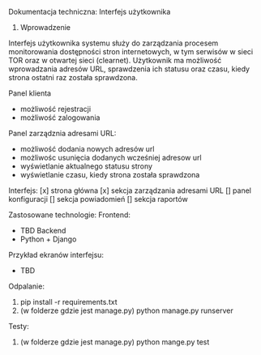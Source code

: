 Dokumentacja techniczna: Interfejs użytkownika

1. Wprowadzenie

Interfejs użytkownika systemu służy do zarządzania procesem monitorowania dostępności stron internetowych, w tym serwisów w sieci TOR oraz w otwartej sieci (clearnet). 
Użytkownik ma możliwość wprowadzania adresów URL,  sprawdzenia ich statusu oraz czasu, kiedy strona ostatni raz została sprawdzona.

Panel klienta
- możliwość rejestracji
- możliwość zalogowania

Panel zarządznia adresami URL:
- możliwość dodania nowych adresów url
- możliwośc usunięcia dodanych wcześniej adresow url
- wyświetlanie aktualnego statusu strony
- wyświetlanie czasu, kiedy strona została sprawdzona

Interfejs:
[x] strona główna
[x] sekcja zarządzania adresami URL
[] panel konfiguracji
[] sekcja powiadomień
[] sekcja raportów

Zastosowane technologie:
Frontend:
- TBD
Backend
- Python + Django

Przykład ekranów interfejsu:
- TBD


Odpalanie:
1. pip install -r requirements.txt
2. (w folderze gdzie jest manage.py) python manage.py runserver

Testy:
1. (w folderze gdzie jest manage.py) python mange.py test